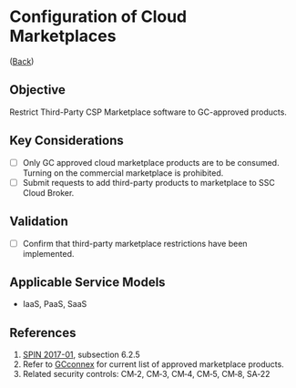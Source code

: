 # Configuration of Cloud Marketplaces

([Back](/README.md#summary---initial-30-days))

## Objective

Restrict Third-Party CSP Marketplace software to GC-approved products.

## Key Considerations

* [ ] Only GC approved cloud marketplace products are to be consumed. Turning on the commercial marketplace is prohibited.
* [ ] Submit requests to add third-party products to marketplace to SSC Cloud Broker.

## Validation

* [ ] Confirm that third-party marketplace restrictions have been implemented.

## Applicable Service Models

* IaaS, PaaS, SaaS

## References

1. [SPIN 2017-01](https://www.canada.ca/en/treasury-board-secretariat/services/access-information-privacy/security-identity-management/direction-secure-use-commercial-cloud-services-spin.html), subsection 6.2.5
2. Refer to [GCconnex](https://gcconnex.gc.ca/file/view/62841157/gc-cloud-broker-sci-assessed-marketplace-products?language=en) for current list of approved marketplace products.
3. Related security controls: CM‑2, CM‑3, CM‑4, CM‑5, CM‑8, SA‑22
